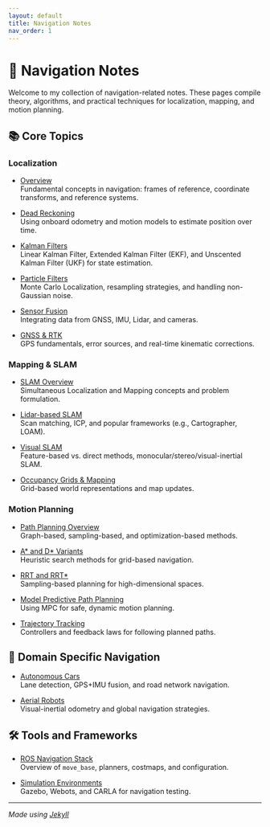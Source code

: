 ```yaml
---
layout: default
title: Navigation Notes
nav_order: 1
---
```


# 🧭 Navigation Notes

Welcome to my collection of navigation-related notes. These pages compile theory, algorithms, and practical techniques for localization, mapping, and motion planning.

## 📚 Core Topics

### Localization

- [Overview](./notes/overview.html) \
  Fundamental concepts in navigation: frames of reference, coordinate transforms, and reference systems.

- [Dead Reckoning](./notes/dead_reckoning.html) \
  Using onboard odometry and motion models to estimate position over time.

- [Kalman Filters](./notes/kalman_filter.html) \
  Linear Kalman Filter, Extended Kalman Filter (EKF), and Unscented Kalman Filter (UKF) for state estimation.

- [Particle Filters](./notes/autonomous_nav.html) \
  Monte Carlo Localization, resampling strategies, and handling non-Gaussian noise.

- [Sensor Fusion](./notes/sensor_fusion.html) \
  Integrating data from GNSS, IMU, Lidar, and cameras.

- [GNSS & RTK](./notes/gnss.html) \
  GPS fundamentals, error sources, and real-time kinematic corrections.

### Mapping & SLAM

- [SLAM Overview](./notes/slam_overview.html) \
  Simultaneous Localization and Mapping concepts and problem formulation.

- [Lidar-based SLAM](./notes/lidar_slam.html) \
  Scan matching, ICP, and popular frameworks (e.g., Cartographer, LOAM).

- [Visual SLAM](./notes/visual_slam.html) \
  Feature-based vs. direct methods, monocular/stereo/visual-inertial SLAM.

- [Occupancy Grids & Mapping](./notes/occupancy_mapping.html) \
  Grid-based world representations and map updates.

### Motion Planning

- [Path Planning Overview](./notes/path_planning.html) \
  Graph-based, sampling-based, and optimization-based methods.

- [A* and D* Variants](./notes/a_star.html) \
  Heuristic search methods for grid-based navigation.

- [RRT and RRT*](./notes/rrt.html) \
  Sampling-based planning for high-dimensional spaces.

- [Model Predictive Path Planning](./notes/mpc_planning.html) \
  Using MPC for safe, dynamic motion planning.

- [Trajectory Tracking](./notes/trajectory_tracking.html) \
  Controllers and feedback laws for following planned paths.

## 🚗 Domain Specific Navigation

- [Autonomous Cars](./domain_specific_nav/cars.html) \
  Lane detection, GPS+IMU fusion, and road network navigation.

- [Aerial Robots](./domain_specific_nav/drones.html) \
  Visual-inertial odometry and global navigation strategies.

## 🛠️ Tools and Frameworks

- [ROS Navigation Stack](./tools/ros_nav_stack.html) \
  Overview of `move_base`, planners, costmaps, and configuration.

- [Simulation Environments](./tools/simulation.html) \
  Gazebo, Webots, and CARLA for navigation testing.

---

*Made using [Jekyll](https://jekyllrb.com/)*
